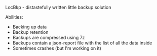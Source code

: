 LocBkp - distastefully written little backup solution

Abilities:
* Backing up data
* Backup retention
* Backups are compressed using 7z
* Backups contain a json-report file with the list of all the data inside
* Sometimes crashes (but I'm working on it)